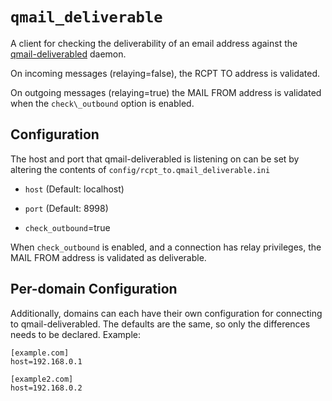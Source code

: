 # `qmail_deliverable`

A client for checking the deliverability of an email
address against the [qmail-deliverabled](http://search.cpan.org/dist/Qmail-Deliverable/) daemon.

On incoming messages (relaying=false), the RCPT TO address is validated.

On outgoing messages (relaying=true) the MAIL FROM address is validated when
the `check\_outbound` option is enabled.

## Configuration

The host and port that qmail-deliverabled is listening on can be set by
altering the contents of `config/rcpt_to.qmail_deliverable.ini`

* `host` (Default: localhost)

* `port` (Default: 8998)

* `check_outbound`=true

When `check_outbound` is enabled, and a connection has relay privileges, the
MAIL FROM address is validated as deliverable.

## Per-domain Configuration

Additionally, domains can each have their own configuration for connecting
to qmail-deliverabled. The defaults are the same, so only the differences
needs to be declared. Example:

    [example.com]
    host=192.168.0.1

    [example2.com]
    host=192.168.0.2
